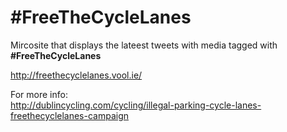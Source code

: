 # \#FreeTheCycleLanes

Mircosite that displays the lateest tweets with media tagged with **\#FreeTheCycleLanes**

http://freethecyclelanes.vool.ie/

For more info:     
http://dublincycling.com/cycling/illegal-parking-cycle-lanes-freethecyclelanes-campaign
